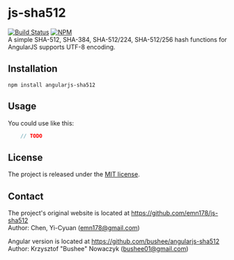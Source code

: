 # js-sha512
[![Build Status](https://travis-ci.org/bushee/angularjs-sha512.svg?branch=master)](https://travis-ci.org/bushee/angularjs-sha512)
[![NPM](https://nodei.co/npm/angularjs-sha512.png?stars&downloads)](https://nodei.co/npm/angularjs-sha512/)  
A simple SHA-512, SHA-384, SHA-512/224, SHA-512/256 hash functions for AngularJS supports UTF-8 encoding.

## Installation

    npm install angularjs-sha512

## Usage
You could use like this:
```JavaScript
    // TODO
```

## License
The project is released under the [MIT license](http://www.opensource.org/licenses/MIT).

## Contact
The project's original website is located at https://github.com/emn178/js-sha512  
Author: Chen, Yi-Cyuan (emn178@gmail.com)

Angular version is located at https://github.com/bushee/angularjs-sha512
Author: Krzysztof "Bushee" Nowaczyk (bushee01@gmail.com)